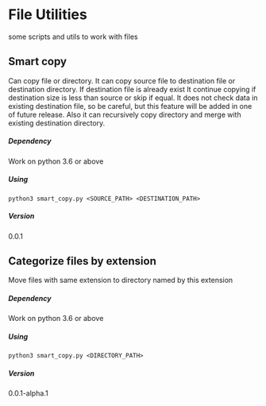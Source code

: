 # File Utilities 
some scripts and utils to work with files


## Smart copy

Can copy file or directory. It can copy source file to destination file
or destination directory. If destination file is already exist 
It continue copying if destination size is less than source 
or skip if equal. It does not check data in existing destination file,
so be careful, but this feature will be added in one of future release.
Also it can recursively copy directory and merge with existing 
destination directory.

##### Dependency

Work on python 3.6 or above

##### Using

``
python3 smart_copy.py <SOURCE_PATH> <DESTINATION_PATH>
``

##### Version

0.0.1

## Categorize files by extension

Move files with same extension to directory named by this extension

##### Dependency

Work on python 3.6 or above

##### Using

``
python3 smart_copy.py <DIRECTORY_PATH>
``

##### Version

0.0.1-alpha.1